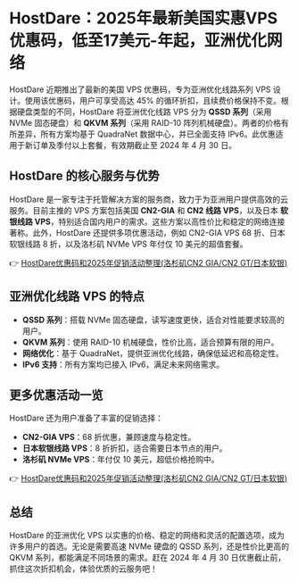 # HostDare：2025年最新美国实惠VPS优惠码，低至17美元-年起，亚洲优化网络

HostDare 近期推出了最新的美国 VPS 优惠码，专为亚洲优化线路系列 VPS 设计。使用该优惠码，用户可享受高达 45% 的循环折扣，且续费价格保持不变。根据硬盘类型的不同，HostDare 将亚洲优化线路 VPS 分为 **QSSD 系列**（采用 NVMe 固态硬盘）和 **QKVM 系列**（采用 RAID-10 阵列机械硬盘）。两者的价格有所差异，所有方案均基于 QuadraNet 数据中心，并已全面支持 IPv6。此优惠适用于新订单及季付以上套餐，有效期截止至 2024 年 4 月 30 日。

## HostDare 的核心服务与优势

HostDare 是一家专注于托管解决方案的服务商，致力于为亚洲用户提供高效的云服务。目前主推的 VPS 方案包括美国 **CN2-GIA** 和 **CN2 线路 VPS**，以及日本 **软银线路 VPS**，特别适合国内用户的需求。这些方案以高性价比和稳定的网络连接著称。此外，HostDare 还提供多项优惠活动，例如 CN2-GIA VPS 68 折、日本软银线路 8 折，以及洛杉矶 NVMe VPS 年付仅 10 美元的超值套餐。

👉 [HostDare优惠码和2025年促销活动整理(洛杉矶CN2 GIA/CN2 GT/日本软银)](https://bit.ly/hostdare)

## 亚洲优化线路 VPS 的特点

- **QSSD 系列**：搭载 NVMe 固态硬盘，读写速度更快，适合对性能要求较高的用户。
- **QKVM 系列**：使用 RAID-10 机械硬盘，性价比高，适合预算有限的用户。
- **网络优化**：基于 QuadraNet，提供亚洲优化线路，确保低延迟和高稳定性。
- **IPv6 支持**：所有方案均已接入 IPv6，满足未来网络需求。

## 更多优惠活动一览

HostDare 还为用户准备了丰富的促销选择：
- **CN2-GIA VPS**：68 折优惠，兼顾速度与稳定性。
- **日本软银线路 VPS**：8 折折扣，适合需要日本节点的用户。
- **洛杉矶 NVMe VPS**：年付仅 10 美元，超低价格抢购中。

👉 [HostDare优惠码和2025年促销活动整理(洛杉矶CN2 GIA/CN2 GT/日本软银)](https://bit.ly/hostdare)

## 总结

HostDare 的亚洲优化 VPS 以实惠的价格、稳定的网络和灵活的配置选项，成为许多用户的首选。无论是需要高速 NVMe 硬盘的 QSSD 系列，还是性价比更高的 QKVM 系列，都能满足不同场景的需求。赶在 2024 年 4 月 30 日优惠截止前，抓住这次折扣机会，体验优质的云服务吧！